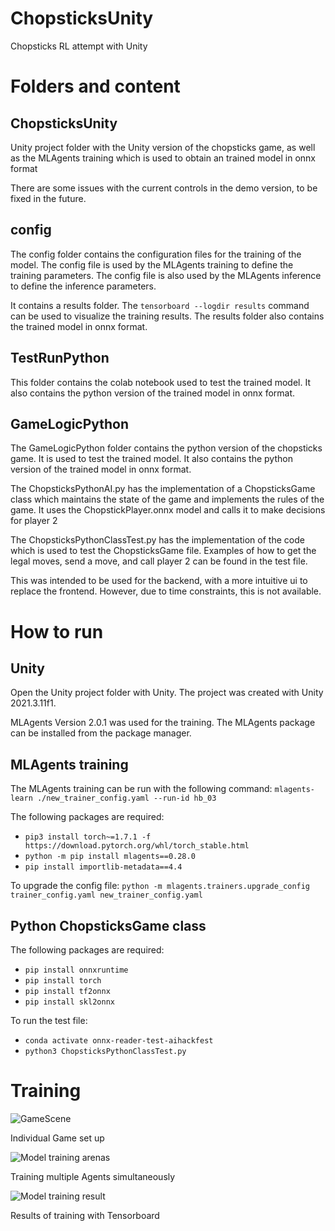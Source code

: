 # ChopsticksUnity

Chopsticks RL attempt with Unity

# Folders and content

## ChopsticksUnity

Unity project folder with the Unity version of the chopsticks game, as well as the MLAgents training which is used to obtain an trained model in onnx format

There are some issues with the current controls in the demo version, to be fixed in the future.

## config

The config folder contains the configuration files for the training of the model. The config file is used by the MLAgents training to define the training parameters. The config file is also used by the MLAgents inference to define the inference parameters.

It contains a results folder. The `tensorboard --logdir results` command can be used to visualize the training results. The results folder also contains the trained model in onnx format.

## TestRunPython

This folder contains the colab notebook used to test the trained model. It also contains the python version of the trained model in onnx format.

## GameLogicPython

The GameLogicPython folder contains the python version of the chopsticks game. It is used to test the trained model. It also contains the python version of the trained model in onnx format.

The ChopsticksPythonAI.py has the implementation of a ChopsticksGame class which maintains the state of the game and implements the rules of the game. It uses the ChopstickPlayer.onnx model and calls it to make decisions for player 2

The ChopsticksPythonClassTest.py has the implementation of the code which is used to test the ChopsticksGame file. Examples of how to get the legal moves, send a move, and call player 2 can be found in the test file.

This was intended to be used for the backend, with a more intuitive ui to replace the frontend. However, due to time constraints, this is not available.

# How to run

## Unity

Open the Unity project folder with Unity. The project was created with Unity 2021.3.11f1.

MLAgents Version 2.0.1 was used for the training. The MLAgents package can be installed from the package manager.

## MLAgents training

The MLAgents training can be run with the following command:
`mlagents-learn ./new_trainer_config.yaml --run-id hb_03`

The following packages are required:

- `pip3 install torch~=1.7.1 -f https://download.pytorch.org/whl/torch_stable.html`
- `python -m pip install mlagents==0.28.0`
- `pip install importlib-metadata==4.4`

To upgrade the config file:
`python -m mlagents.trainers.upgrade_config trainer_config.yaml new_trainer_config.yaml`

## Python ChopsticksGame class

The following packages are required:

- `pip install onnxruntime`
- `pip install torch`
- `pip install tf2onnx`
- `pip install skl2onnx`

To run the test file:

- `conda activate onnx-reader-test-aihackfest`
- `python3 ChopsticksPythonClassTest.py`

# Training

![GameScene](https://github.com/aihackfest2023/ChopsticksUnity/assets/53657436/c494ba45-527d-44a6-8da0-1869872c55dc)

Individual Game set up

![Model training arenas](https://github.com/aihackfest2023/ChopsticksUnity/assets/53657436/78c77166-5cfe-492e-b456-9e0c150f92fe)

Training multiple Agents simultaneously

![Model training result](https://github.com/aihackfest2023/ChopsticksUnity/assets/53657436/770cce04-a97f-4610-bc91-ab8a23b04041)

Results of training with Tensorboard
